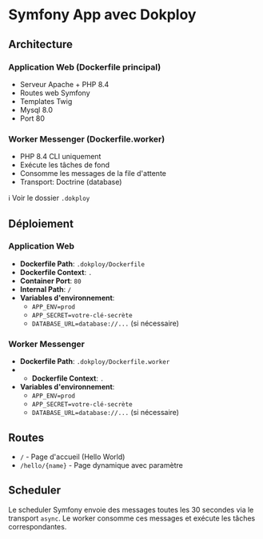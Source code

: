 # Symfony App avec Dokploy

## Architecture

### Application Web (Dockerfile principal)
- Serveur Apache + PHP 8.4
- Routes web Symfony
- Templates Twig
- Mysql 8.0
- Port 80

### Worker Messenger (Dockerfile.worker)
- PHP 8.4 CLI uniquement
- Exécute les tâches de fond
- Consomme les messages de la file d'attente
- Transport: Doctrine (database)

ℹ️ Voir le dossier `.dokploy`

## Déploiement

### Application Web
- **Dockerfile Path**: `.dokploy/Dockerfile`
- **Dockerfile Context**: `.`
- **Container Port**: `80`
- **Internal Path**: `/`
- **Variables d'environnement**:
  - `APP_ENV=prod`
  - `APP_SECRET=votre-clé-secrète`
  - `DATABASE_URL=database://...` (si nécessaire)

### Worker Messenger
- **Dockerfile Path**: `.dokploy/Dockerfile.worker`
- - **Dockerfile Context**: `.`
- **Variables d'environnement**:
  - `APP_ENV=prod`
  - `APP_SECRET=votre-clé-secrète`
  - `DATABASE_URL=database://...` (si nécessaire)

## Routes

- `/` - Page d'accueil (Hello World)
- `/hello/{name}` - Page dynamique avec paramètre

## Scheduler

Le scheduler Symfony envoie des messages toutes les 30 secondes via le transport `async`.
Le worker consomme ces messages et exécute les tâches correspondantes.
